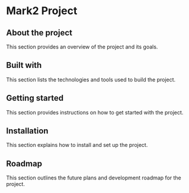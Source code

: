 # Mark2 Project

## About the project

This section provides an overview of the project and its goals.

## Built with

This section lists the technologies and tools used to build the project.

## Getting started

This section provides instructions on how to get started with the project.

## Installation

This section explains how to install and set up the project.

## Roadmap

This section outlines the future plans and development roadmap for the project.
